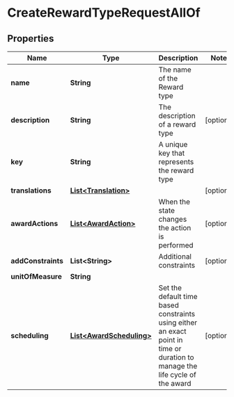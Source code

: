 

# CreateRewardTypeRequestAllOf


## Properties

Name | Type | Description | Notes
------------ | ------------- | ------------- | -------------
**name** | **String** | The name of the Reward type | 
**description** | **String** | The description of a reward type |  [optional]
**key** | **String** | A unique key that represents the reward type | 
**translations** | [**List&lt;Translation&gt;**](Translation.md) |  |  [optional]
**awardActions** | [**List&lt;AwardAction&gt;**](AwardAction.md) | When the state changes the action is performed |  [optional]
**addConstraints** | **List&lt;String&gt;** | Additional constraints |  [optional]
**unitOfMeasure** | **String** |  | 
**scheduling** | [**List&lt;AwardScheduling&gt;**](AwardScheduling.md) | Set the default time based constraints using either an exact point in time or duration to manage the life cycle of the award |  [optional]



